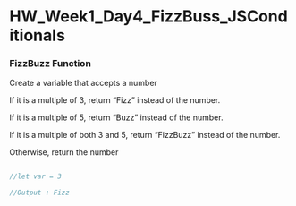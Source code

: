 # HW_Week1_Day4_FizzBuss_JSConditionals

### FizzBuzz Function
Create a variable that accepts a number

If it is a multiple of 3, return “Fizz” instead of the number.

If it is a multiple of 5, return “Buzz” instead of the number.

If it is a multiple of both 3 and 5, return “FizzBuzz” instead of the number.

Otherwise, return the number

```js

//let var = 3

//Output : Fizz

```
